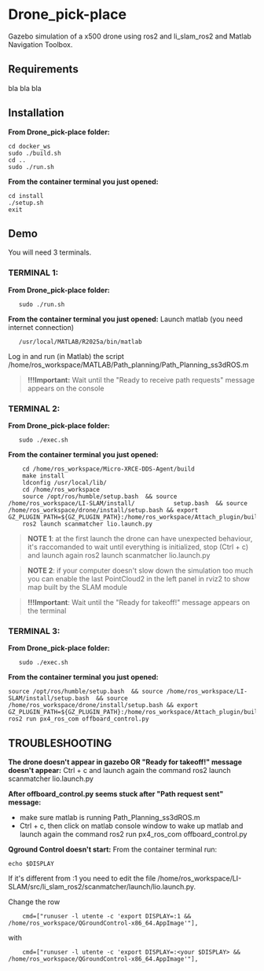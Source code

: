 # Drone_pick-place
Gazebo simulation of a x500 drone using ros2 and li_slam_ros2 and Matlab Navigation Toolbox.


## Requirements
bla bla bla

## Installation
**From Drone_pick-place folder:**

    cd docker_ws
    sudo ./build.sh
    cd ..
    sudo ./run.sh

**From the container terminal you just opened:**

    cd install
    ./setup.sh
    exit

## Demo
You will need 3 terminals.
### TERMINAL 1:
**From Drone_pick-place folder:**

       sudo ./run.sh
**From the container terminal you just opened:**
   Launch matlab (you need internet connection)

       /usr/local/MATLAB/R2025a/bin/matlab

Log in and run (in Matlab) the script /home/ros_workspace/MATLAB/Path_planning/Path_Planning_ss3dROS.m

>**!!!Important:** Wait until the "Ready to receive path requests" message appears on the console

### TERMINAL 2:
**From Drone_pick-place folder:**

       sudo ./exec.sh
**From the container terminal you just opened:**
   

	    cd /home/ros_workspace/Micro-XRCE-DDS-Agent/build
	    make install
	    ldconfig /usr/local/lib/
	    cd /home/ros_workspace
	    source /opt/ros/humble/setup.bash  && source /home/ros_workspace/LI-SLAM/install/			setup.bash  && source /home/ros_workspace/drone/install/setup.bash && export GZ_PLUGIN_PATH=${GZ_PLUGIN_PATH}:/home/ros_workspace/Attach_plugin/build
	    ros2 launch scanmatcher lio.launch.py
   >**NOTE 1**: at the first launch the drone can have unexpected behaviour, it's raccomanded to wait until everything is initialized, stop (Ctrl + c) and launch again ros2 launch scanmatcher lio.launch.py

>**NOTE 2**: if your computer doesn't slow down the simulation too much you can enable the last PointCloud2 in the left panel in rviz2 to show map built by the SLAM module

>**!!!Important**: Wait until the "Ready for takeoff!" message appears on the terminal

### TERMINAL 3:
**From Drone_pick-place folder:**

       sudo ./exec.sh

**From the container terminal you just opened:**
   

    source /opt/ros/humble/setup.bash  && source /home/ros_workspace/LI-SLAM/install/setup.bash  && source /home/ros_workspace/drone/install/setup.bash && export GZ_PLUGIN_PATH=${GZ_PLUGIN_PATH}:/home/ros_workspace/Attach_plugin/build
    ros2 run px4_ros_com offboard_control.py

## TROUBLESHOOTING
**The drone doesn't appear in gazebo OR "Ready for takeoff!" message doesn't appear:** Ctrl + c and launch again the command ros2 launch scanmatcher lio.launch.py

**After offboard_control.py seems stuck after "Path request sent" message:**
- make sure matlab is running Path_Planning_ss3dROS.m
- Ctrl + c, then click on matlab console window to wake up matlab and launch again the command ros2 run px4_ros_com offboard_control.py

**Qground Control doesn't start:**
From the container terminal run:

    echo $DISPLAY
If it's different from :1 you need to edit the file /home/ros_workspace/LI-SLAM/src/li_slam_ros2/scanmatcher/launch/lio.launch.py.

Change the row

        cmd=["runuser -l utente -c 'export DISPLAY=:1 && /home/ros_workspace/QGroundControl-x86_64.AppImage'"],

with

        cmd=["runuser -l utente -c 'export DISPLAY=:<your $DISPLAY> && /home/ros_workspace/QGroundControl-x86_64.AppImage'"],


